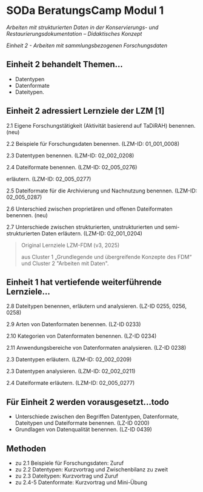 <!--

author: Gudrun Schwenk und Canan Hastik  
email:    
version:  v1
language: DE

icon:     https://raw.githubusercontent.com/chastik/Beratung_Dateityp_Bild/refs/heads/main/SODa-Logo_full.svg
link:     https://raw.githubusercontent.com/chastik/Beratung/refs/heads/main/soda.css

comment:  SODA OERs

-->

# SODa BeratungsCamp Modul 1  

*Arbeiten mit strukturierten Daten in der Konservierungs- und Restaurierungsdokumentation – Didaktisches Konzept*

*Einheit 2 - Arbeiten mit sammlungsbezogenen Forschungsdaten*


## Einheit 2 behandelt Themen...

* Datentypen
* Datenformate
* Dateitypen.


## Einheit 2 adressiert Lernziele der LZM [1]

2\.1  Eigene Forschungstätigkeit (Aktivität basierend auf TaDiRAH) benennen. (neu)

2\.2  Beispiele für Forschungsdaten benennen. (LZM-ID: 01\_001\_0008)

2\.3  Datentypen benennen. (LZM-ID: 02\_002\_0208) 

2\.4  Dateiformate benennen. (LZM-ID: 02\_005\_0276) 

erläutern. (LZM-ID: 02\_005\_0277) 

2\.5  Dateiformate für die Archivierung und Nachnutzung benennen. (LZM-ID: 02\_005\_0287) 

2\.6  Unterschied zwischen proprietären und offenen Dateiformaten benennen. (neu)

2\.7  Unterschiede zwischen strukturierten, unstrukturierten und semi-strukturierten Daten erläutern. (LZM-ID: 02\_001\_0204) 


>Original Lernziele LZM-FDM (v3, 2025)
>
>aus Cluster 1 „Grundlegende und übergreifende Konzepte des FDM“ und Cluster 2 "Arbeiten mit Daten".



## Einheit 1 hat vertiefende weiterführende Lernziele... 

2\.8  Dateitypen benennen, erläutern und analysieren. (LZ-ID 0255, 0256, 0258)

2\.9  Arten von Datenformaten benennen. (LZ-ID 0233)

2\.10  Kategorien von Datenformaten benennen. (LZ-ID 0234)

2\.11  Anwendungsbereiche von Datenformaten analysieren. (LZ-ID 0238)

2\.3  Datentypen erläutern. (LZM-ID: 02\_002\_0209)  

2\.3  Datentypen analysieren. (LZM-ID: 02\_002\_0211) 

2\.4  Dateiformate erläutern. (LZM-ID: 02\_005\_0277) 


## Für Einheit 2 werden vorausgesetzt...todo

* Unterschiede zwischen den Begriffen Datentypen, Datenformate, Dateitypen und Dateiformate benennen. (LZ-ID 0200)
* Grundlagen von Datenqualität benennen. (LZ-ID 0439)


## Methoden

- zu 2.1 Beispiele für Forschungsdaten: Zuruf
- zu 2.2 Datentypen: Kurzvortrag und Zwischenbilanz zu zweit
- zu 2.3 Dateitypen: Kurzvortrag und Zuruf
- zu 2.4-5 Datenformate: Kurzvortrag und Mini-Übung

